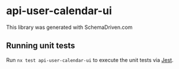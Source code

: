 
# api-user-calendar-ui

This library was generated with SchemaDriven.com

## Running unit tests

Run `nx test api-user-calendar-ui` to execute the unit tests via [Jest](https://jestjs.io).

